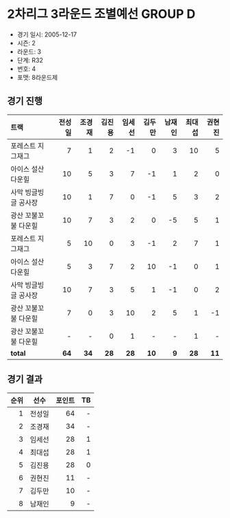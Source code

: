 # 2차리그 3라운드 조별예선 GROUP D

- 경기 일시: 2005-12-17
- 시즌: 2
- 라운드: 3
- 단계: R32
- 번호: 4
- 포맷: 8라운드제





## 경기 진행

| 트랙 | 전성일 | 조경재 | 김진용 | 임세선 | 김두만 | 남재인 | 최대섭 | 권현진 |
|:---|---:|---:|---:|---:|---:|---:|---:|---:|
| 포레스트 지그재그 | 7 | 1 | 2 | -1 | 0 | 3 | 10 | 5 |
| 아이스 설산 다운힐 | 10 | 5 | 3 | 7 | -1 | 1 | 2 | 0 |
| 사막 빙글빙글 공사장 | 10 | 1 | 7 | 0 | -1 | 5 | 3 | 2 |
| 광산 꼬불꼬불 다운힐 | 10 | 7 | 3 | 2 | 0 | -5 | 5 | 1 |
| 포레스트 지그재그 | 5 | 10 | 0 | 3 | -1 | 2 | 7 | 1 |
| 아이스 설산 다운힐 | 5 | 3 | 7 | 2 | 10 | -1 | 0 | 1 |
| 사막 빙글빙글 공사장 | 10 | 7 | 3 | 5 | 1 | -1 | 0 | 2 |
| 광산 꼬불꼬불 다운힐 | 7 | 0 | 3 | 10 | 2 | 5 | 1 | -1 |
| 광산 꼬불꼬불 다운힐 | - | - | 0 | 1 | - | - | 1 | - |
| __total__ | __64__ | __34__ | __28__ | __28__ | __10__ | __9__ | __28__ | __11__ |




## 경기 결과

| 순위 | 선수 | 포인트 | TB |
|---:|:---:|---:|---:|
| 1 | 전성일 | 64 | - |
| 2 | 조경재 | 34 | - |
| 3 | 임세선 | 28 | 1 |
| 4 | 최대섭 | 28 | 1 |
| 5 | 김진용 | 28 | 0 |
| 6 | 권현진 | 11 | - |
| 7 | 김두만 | 10 | - |
| 8 | 남재인 | 9 | - |

